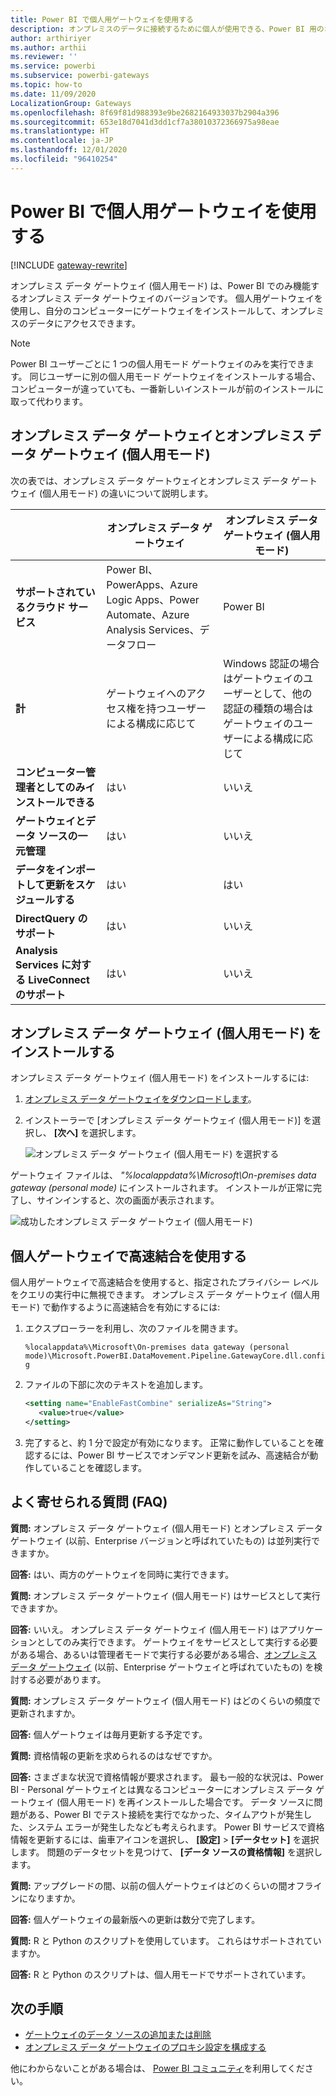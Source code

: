 ```yaml
---
title: Power BI で個人用ゲートウェイを使用する
description: オンプレミスのデータに接続するために個人が使用できる、Power BI 用のオンプレミス データ ゲートウェイ (個人用モード) について説明します。
author: arthiriyer
ms.author: arthii
ms.reviewer: ''
ms.service: powerbi
ms.subservice: powerbi-gateways
ms.topic: how-to
ms.date: 11/09/2020
LocalizationGroup: Gateways
ms.openlocfilehash: 8f69f81d988393e9be2682164933037b2904a396
ms.sourcegitcommit: 653e18d7041d3dd1cf7a38010372366975a98eae
ms.translationtype: HT
ms.contentlocale: ja-JP
ms.lasthandoff: 12/01/2020
ms.locfileid: "96410254"
---
```

# <a name="use-personal-gateways-in-power-bi"></a>Power BI で個人用ゲートウェイを使用する

[!INCLUDE [gateway-rewrite](../includes/gateway-rewrite.md)]

オンプレミス データ ゲートウェイ (個人用モード) は、Power BI でのみ機能するオンプレミス データ ゲートウェイのバージョンです。 個人用ゲートウェイを使用し、自分のコンピューターにゲートウェイをインストールして、オンプレミスのデータにアクセスできます。

> [!NOTE]
> Power BI ユーザーごとに 1 つの個人用モード ゲートウェイのみを実行できます。 同じユーザーに別の個人用モード ゲートウェイをインストールする場合、コンピューターが違っていても、一番新しいインストールが前のインストールに取って代わります。

## <a name="on-premises-data-gateway-vs-on-premises-data-gateway-personal-mode"></a>オンプレミス データ ゲートウェイとオンプレミス データ ゲートウェイ (個人用モード)

次の表では、オンプレミス データ ゲートウェイとオンプレミス データ ゲートウェイ (個人用モード) の違いについて説明します。

|   |オンプレミス データ ゲートウェイ | オンプレミス データ ゲートウェイ (個人用モード) |
| ---- | ---- | ---- |
|**サポートされているクラウド サービス** |Power BI、PowerApps、Azure Logic Apps、Power Automate、Azure Analysis Services、データフロー |Power BI |
|**計** |ゲートウェイへのアクセス権を持つユーザーによる構成に応じて |Windows 認証の場合はゲートウェイのユーザーとして、他の認証の種類の場合はゲートウェイのユーザーによる構成に応じて |
|**コンピューター管理者としてのみインストールできる** |はい |いいえ |
|**ゲートウェイとデータ ソースの一元管理** |はい |いいえ |
|**データをインポートして更新をスケジュールする** |はい |はい |
|**DirectQuery のサポート** |はい |いいえ |
|**Analysis Services に対する LiveConnect のサポート** |はい |いいえ |

## <a name="install-the-on-premises-data-gateway-personal-mode"></a>オンプレミス データ ゲートウェイ (個人用モード) をインストールする

オンプレミス データ ゲートウェイ (個人用モード) をインストールするには:

1. [オンプレミス データ ゲートウェイをダウンロードします](https://go.microsoft.com/fwlink/?LinkId=820925&clcid=0x409)。

2. インストーラーで [オンプレミス データ ゲートウェイ (個人用モード)] を選択し、 **[次へ]** を選択します。

   ![オンプレミス データ ゲートウェイ (個人用モード) を選択する](media/service-gateway-personal-mode/personal-gateway-select.png)

ゲートウェイ ファイルは、 _"%localappdata%\Microsoft\On-premises data gateway (personal mode)_ にインストールされます。 インストールが正常に完了し、サインインすると、次の画面が表示されます。

![成功したオンプレミス データ ゲートウェイ (個人用モード)](media/service-gateway-personal-mode/personal-gateway-complete.png)

## <a name="use-fast-combine-with-the-personal-gateway"></a>個人ゲートウェイで高速結合を使用する

個人用ゲートウェイで高速結合を使用すると、指定されたプライバシー レベルをクエリの実行中に無視できます。 オンプレミス データ ゲートウェイ (個人用モード) で動作するように高速結合を有効にするには:

1. エクスプローラーを利用し、次のファイルを開きます。

   `%localappdata%\Microsoft\On-premises data gateway (personal mode)\Microsoft.PowerBI.DataMovement.Pipeline.GatewayCore.dll.config`

2. ファイルの下部に次のテキストを追加します。

    ```xml
    <setting name="EnableFastCombine" serializeAs="String">
       <value>true</value>
    </setting>
    ```

3. 完了すると、約 1 分で設定が有効になります。 正常に動作していることを確認するには、Power BI サービスでオンデマンド更新を試み、高速結合が動作していることを確認します。

## <a name="frequently-asked-questions-faq"></a>よく寄せられる質問 (FAQ)

**質問:** オンプレミス データ ゲートウェイ (個人用モード) とオンプレミス データ ゲートウェイ (以前、Enterprise バージョンと呼ばれていたもの) は並列実行できますか。
  
**回答:** はい、両方のゲートウェイを同時に実行できます。

**質問:** オンプレミス データ ゲートウェイ (個人用モード) はサービスとして実行できますか。
  
**回答:** いいえ。 オンプレミス データ ゲートウェイ (個人用モード) はアプリケーションとしてのみ実行できます。 ゲートウェイをサービスとして実行する必要がある場合、あるいは管理者モードで実行する必要がある場合、[オンプレミス データ ゲートウェイ](/data-integration/gateway/service-gateway-onprem) (以前、Enterprise ゲートウェイと呼ばれていたもの) を検討する必要があります。

**質問:** オンプレミス データ ゲートウェイ (個人用モード) はどのくらいの頻度で更新されますか。
  
**回答:** 個人ゲートウェイは毎月更新する予定です。

**質問:** 資格情報の更新を求められるのはなぜですか。
  
**回答:** さまざまな状況で資格情報が要求されます。 最も一般的な状況は、Power BI - Personal ゲートウェイとは異なるコンピューターにオンプレミス データ ゲートウェイ (個人用モード) を再インストールした場合です。 データ ソースに問題がある、Power BI でテスト接続を実行でなかった、タイムアウトが発生した、システム エラーが発生したなども考えられます。 Power BI サービスで資格情報を更新するには、歯車アイコンを選択し、 **[設定]**  >  **[データセット]** を選択します。 問題のデータセットを見つけて、 **[データ ソースの資格情報]** を選択します。

**質問:** アップグレードの間、以前の個人ゲートウェイはどのくらいの間オフラインになりますか。
  
**回答:** 個人ゲートウェイの最新版への更新は数分で完了します。

**質問:** R と Python のスクリプトを使用しています。 これらはサポートされていますか。
  
**回答:** R と Python のスクリプトは、個人用モードでサポートされています。

## <a name="next-steps"></a>次の手順

* [ゲートウェイのデータ ソースの追加または削除](service-gateway-data-sources.md)
* [オンプレミス データ ゲートウェイのプロキシ設定を構成する](/data-integration/gateway/service-gateway-proxy)  

他にわからないことがある場合は、 [Power BI コミュニティ](https://community.powerbi.com/)を利用してください。

